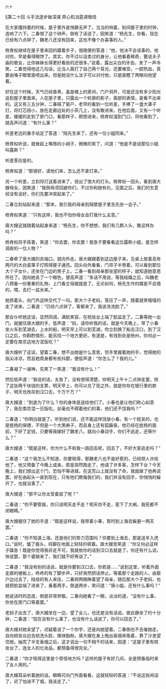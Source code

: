     六十 

   §第二十回 斗手法逐步破深谋 弄心机当筵递暗信

   在大家僵持着的时候，屋子里外是悄静无声了。当当的响着，别间屋子里的时钟，连响了六下。二春借了这个钟声，倒有了话说了，因笑道：“杨先生，你看，现在已经有六点钟了，魏老八还没有回来，这也不像个办喜事的人。”

   杨育权继续在屋子里来回的踱着步子，很随便的答道：“他，他决不会误事的。他对你，早是看得眼馋了。其实，你不过以没卖过的身分，让他看着稀奇，要说夫子庙的歌女，比你妹妹长得更好看些的还很多。”说着，露出尖白的牙齿，发了一声冷笑。二春觉得他这几句话，比当人面打了自己两个耳光，还要难受。一腔热血，真要由嗓子眼里直喷出来。但是她没什么法子可以对付他，只是直瞪了两眼向他望着。

   好在这个时候，天气已经昏黑，虽是楼上的房间，门户洞开，可是还没有多少阳光追到屋子里面来。人在屋子里，只露出一个轮廓的影子，面部的表情，是看不出来的。这又有三五分钟，二春隔了窗户，老早的看到一位听差，手捧了一盏大罩子灯，将灯芯扭小，放在走廊远处的小茶几上，没有敢进来。在他后面，又有一个听差，缓缓的走到了房门口，看那样子，颇想进来，杨育权溜到门口，将他看到了，就高声问道：“有什么事？”

   听差老远的垂手站定了答道：“陆先生来了，还有一位小姐同来。”

   杨育权听说，就耸起上嘴唇的小胡子，微微的笑了，问道：“他是不是说那位小姐叫露斯？”

   听差答应是的。

   杨育权道：“那很好，请他们来，怎么还不拿灯来。”

   另一个听差，立刻将灯送着进来了，扭出了很大的灯头。杨育权一回头，看到唐大嫂母女，因笑道：“我倒毋须回避你们，不过你和她有仇，见面之后，我们的生意经没有谈好，你们先要冲突起来了。”

   二春立刻站起来道：“那末，我引我的母亲到隔壁屋子里去先坐一会子。”

   杨育权笑道：“只有这样，我也不怕你母女会打我什么主意。”

   唐大嫂这就随着站起身来道：“杨先生，你不想想，我们有几颗人头，敢这样办吗？”

   杨育权将手挥着，笑道：“你去罢，你去罢！我急于要看看这位露斯小姐，是怎样调皮的一位人物？”

   二春牵了唐大嫂的衣袖口，就向外走。唐大嫂跟着到这边屋子来，见桌上放着高有两尺的大白瓷罩子灯照得屋子通亮。回头向外看看，门帘子半卷着，可以看到那位大个子女仆，还坐在门边的凳子上。二春一看到母亲那张望的样子，就知道她意思所在了。因向她丢了一个眼色，便高声道：“多话不用说，等我结婚之后，叫魏老八预备一份重重的礼物，上门看丈母娘就是了。无论如何，杨先生作的媒是不会错的。喂，去打一盆水来。”

   她昂着头，向门外这样交代了一句。那大个子老妈，答应了一声，随着就笑嘻嘻的走了进来。二春道：“已经六点钟了，客都来了，我该洗洗脸了。”

   那女仆听她这话，显然同调，满脸笑容，在梳妆台上端了脸盆走了。二春等她一出门，就握住唐大嫂的手，低声道：“妈，请你听我的话，就是今天晚上，带了小春坐火车到芜湖去，上水的船，明天早上可以到芜湖，你立刻换了船去汉口，到了汉口之后，你斟酌情形，能另找一个地方更好。有道是，有钱到处是杨州，你何必一定要在南京这地方混饭吃？”

   唐大嫂听了这话，望着二春，想不出她是什么意思，但手里握着她的手，觉得她的指尖冰凉，而且她周身都有些抖颤，便低声道：“你怎么了？我的儿。”

   二春凝了一凝神，先笑了一笑道：“我没有什么！”

   然后低声道：“我说的话，太急了，没有想得清楚，你明天上午十二点钟走罢，除了这张两千块钱的支票，明天早上，你可以兑了现之外，就是你存在银行里的款子，明天也改存到汉口去，千万千万？”

   唐大嫂道：“到底为了什么？你的身体是送给他们了。小春也是让他们称心如意了，我在南京混一日饭吃，丝毫也不碍着他们的事，他们还不饶我吗？”

   二春道；“你明白就是了。听到他们说，还不能这样饶放小春。有一个姓吴的，也是姓杨的保镖，不但是一个大黑麻子，而且身上还有狐臊臭，他已经在姓杨的面前，下好了定钱，只要等我嫁好了魏老八，就向小春动手，你们不逃走，还等什么？”

   唐大嫂道：“既是这样，你为什么不和我一路回去呢，回去了，不好大家逃走吗？”

   二春道：“这个我怎么不知道，你要晓得，那魏老八也不是好惹的，已经把人许给他了，他又预备了今晚上成亲，若是突然跑走了，他请了许多客，怎样下台？今天晚上，我们想出这个门，恐怕不等进城，在这荒山上就没有了命，我就嫁了他再说罢。好在由起头一直到现在，只有他们欺侮我们的，我们并没有回手，你悄悄的躲开了，也就没事了。”

   唐大嫂道：“那不让你太受委屈了呢？”

   二春道：“你不要管我，你只说明天走不走？明天你不走，惹下了大祸，我死都不闭眼睛。”

   唐大嫂握住了她的手道：“既是这样说，我带着小春，暂时到上海去躲避一两天罢。”

   二春道：“你不知道上海，还是他们的势力范围吗？你要到上海去，那是送羊入虎口。”说时，皱了眉头，将脚在地面上轻轻的顿着。唐大嫂苦笑道：“你又何必这样子躁急！既是你觉得我非走不可，我就依你的话到汉口去就是了。你还有什么话，快说罢，那个婆娘来了，我们就不好再谈了。”

   二春道：“我没有别的话说，就是你要到汉口去，你若是……”说到这里，听着外面走廊的楼板上，咚咚的有了脚步声，只好突然把话停止。等着那个走路的人，由窗户边过去了，陆续的有人来往，二春把两眼睁着望了母亲，随后那大个子老妈，也就把脸盆端了进来了，垂着两手，倒退两步，笑问道：“唐小姐，还有什么事吗？”

   她说话时的态度，倒是非常恭敬。二春向她看了一眼，淡淡的道，“没有什么事，你坐在房门口等着罢。”

   老妈子出去了，唐大嫂坐在一边，望了女儿，也还是没有话说。彼此静坐了约十分钟，二春道：“现在没有什么事了，也没有什么话说了，你可以回去了。”

   唐大嫂对她呆望了，迟疑着说了一个你字，还是向她望着。二春倒也不去催她走，自向梳妆台边去梳洗头脸，搽抹脂粉。唐大嫂在身上掏出香烟来吸着，靠了沙发望住她。抽完了半支香烟之后，这才说出一句不相干的话来，因道：“这屋子里有梳妆台了，连女人的化妆品，都预备得很完全。”

   二春道：“你才晓得这里是个奇怪地方吗？这样的屋子有好几间，全是预备临时来了女人用的。”

   唐大嫂耳朵听着她的话，眼睛可向门外面看看，这就轻轻的答道：“不说这些闲话了，迟了怕进不了城，我该走了。”

